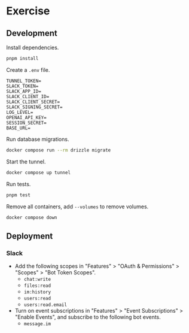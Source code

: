# Exercise

## Development

Install dependencies.

```sh
pnpm install
```

Create a `.env` file.

```
TUNNEL_TOKEN=
SLACK_TOKEN=
SLACK_APP_ID=
SLACK_CLIENT_ID=
SLACK_CLIENT_SECRET=
SLACK_SIGNING_SECRET=
LOG_LEVEL=
OPENAI_API_KEY=
SESSION_SECRET=
BASE_URL=
```

Run database migrations.

```sh
docker compose run --rm drizzle migrate
```

Start the tunnel.

```sh
docker compose up tunnel
```

Run tests.

```sh
pnpm test
```

Remove all containers, add `--volumes` to remove volumes.

```sh
docker compose down
```

## Deployment

### Slack

- Add the following scopes in "Features" > "OAuth & Permissions" > "Scopes" > "Bot Token Scopes".
  - `chat:write`
  - `files:read`
  - `im:history`
  - `users:read`
  - `users:read.email`
- Turn on event subscriptions in "Features" > "Event Subscriptions" > "Enable Events", and subscribe to the following bot events.
  - `message.im`
